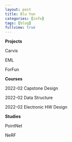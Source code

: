 ```yaml
---
layout: post
title: Blu Yun
categories: [info]
tags: [blog]
fullview: true
---
```

**Projects**

Carvis

EML

ForFun

**Courses**

2022-02 Capstone Design

2022-02 Data Structure

2022-02 Electronic HW Design

**Studies**

PointNet

NeRF